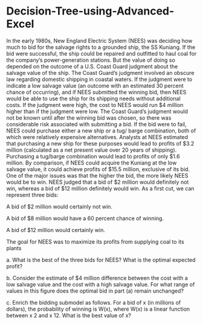 # Decision-Tree-using-Advanced-Excel

In the early 1980s, New England Electric System (NEES) was deciding how much to bid for the salvage rights to a
grounded ship, the SS Kuniang. If the bid were successful, the ship could be repaired and outfitted to haul coal for the
company’s power-generation stations. But the value of doing so depended on the outcome of a U.S. Coast Guard judgment
about the salvage value of the ship. The Coast Guard’s judgment involved an obscure law regarding domestic shipping
in coastal waters. If the judgment were to indicate a low salvage value (an outcome with an estimated 30 percent
chance of occurring), and if NEES submitted the winning bid, then NEES would be able to use the ship for its shipping
needs without additional costs. If the judgment were high, the cost to NEES would run $4 million higher than if the
judgment were low. The Coast Guard’s judgment would not be known until after the winning bid was chosen, so there was
considerable risk associated with submitting a bid. If the bid were to fail, NEES could purchase either a new ship or a tug/
barge combination, both of which were relatively expensive alternatives. Analysts at NEES estimated that purchasing a
new ship for these purposes would lead to profits of $3.2 million (calculated as a net present value over 20 years
of shipping). Purchasing a tug/barge combination would lead to profits of only $1.6 million. By comparison, if NEES
could acquire the Kuniang at the low salvage value, it could achieve profits of $15.5 million, exclusive of its bid. One of
the major issues was that the higher the bid, the more likely NEES would be to win. NEES judged that a bid of
$2 million would definitely not win, whereas a bid of $12 million definitely would win. As a first cut, we can
represent three bids:

A bid of $2 million would certainly not win.

A bid of $8 million would have a 60 percent chance of
winning.

A bid of $12 million would certainly win.

The goal for NEES was to maximize its profits from supplying coal to its plants

a. What is the best of the three bids for NEES? What is the
optimal expected profit?

b. Consider the estimate of $4 million difference between the
cost with a low salvage value and the cost with a high salvage
value. For what range of values in this figure does the optimal
bid in part (a) remain unchanged?

c. Enrich the bidding submodel as follows. For a bid of x (in
millions of dollars), the probability of winning is W(x), where
W(x) is a linear function between x 2 and x 12. What is the
best value of x?
